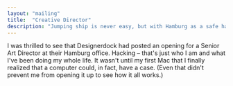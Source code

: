 ```yaml
---
layout: "mailing"
title:  "Creative Director"
description: "Jumping ship is never easy, but with Hamburg as a safe haven, who would want to leave?"
---
```

I was thrilled to see that Designerdock had posted an opening for a Senior Art Director at their Hamburg office. Hacking – that's just who I am and what I've been doing my whole life. It wasn't until my first Mac that I finally realized that a computer could, in fact, have a case. (Even that didn't prevent me from opening it up to see how it all works.)
